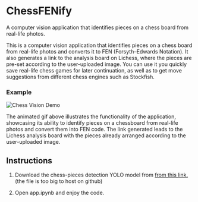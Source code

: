# ChessFENify
A computer vision application that identifies pieces on a chess board from real-life photos.

This is a computer vision application that identifies pieces on a chess board from real-life photos and converts it to FEN (Forsyth–Edwards Notation).
It also generates a link to the analysis board on Lichess, where the pieces are pre-set according to the user-uploaded image.
You can use it you quickly save real-life chess games for later continuation, as well as to get move suggestions from different chess engines such as Stockfish.

### Example

![Chess Vision Demo](chess_vision_gif.gif)

The animated gif above illustrates the functionality of the application, showcasing its ability to identify pieces on a chessboard from real-life photos and convert them into FEN code. The link generated leads to the Lichess analysis board with the pieces already arranged according to the user-uploaded image.


## Instructions
1. Download the chess-pieces detection YOLO model from [from this link.](https://1drv.ms/u/s!AgTK8e6sG1rXhJdkX67sSPET8UiRyg?e=ztuuwy)
(the file is too big to host on github)
 
2. Open app.ipynb and enjoy the code.

